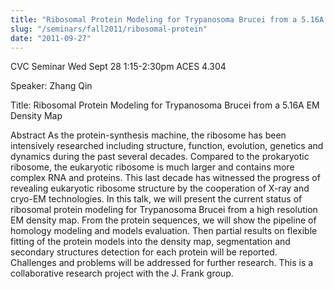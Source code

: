 ```yaml
---
title: "Ribosomal Protein Modeling for Trypanosoma Brucei from a 5.16A EM Density Map"
slug: "/seminars/fall2011/ribosomal-protein"
date: "2011-09-27"
---
```


CVC Seminar Wed Sept 28 1:15-2:30pm ACES 4.304

Speaker: Zhang Qin

Title: Ribosomal Protein Modeling for Trypanosoma Brucei from a 5.16A EM Density Map

Abstract As the protein-synthesis machine, the ribosome has been intensively researched including structure, function, evolution, genetics and dynamics during the past several decades. Compared to the prokaryotic ribosome, the eukaryotic ribosome is much larger and contains more complex RNA and proteins. This last decade has witnessed the progress of revealing eukaryotic ribosome structure by the cooperation of X-ray and cryo-EM technologies. In this talk, we will present the current status of ribosomal protein modeling for Trypanosoma Brucei from a high resolution EM density map. From the protein sequences, we will show the pipeline of homology modeling and models evaluation. Then partial results on flexible fitting of the protein models into the density map, segmentation and secondary structures detection for each protein will be reported. Challenges and problems will be addressed for further research. This is a collaborative research project with the J. Frank group.
